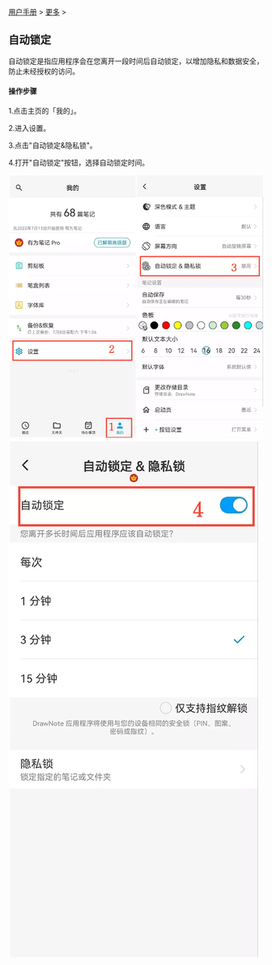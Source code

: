 [用户手册](/dragonnest/drawnote/manual) > [更多](/dragonnest/drawnote/manual/more) >

自动锁定
---
自动锁定是指应用程序会在您离开一段时间后自动锁定，以增加隐私和数据安全，防止未经授权的访问。
#### 操作步骤

1.点击主页的「我的」。

2.进入设置。

3.点击"自动锁定&隐私锁"。

4.打开"自动锁定"按钮，选择自动锁定时间。

![](imgs/automatic_locking1.png)
![](imgs/automatic_locking2.png)
